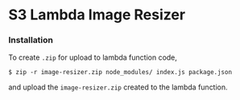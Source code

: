 # S3 Lambda Image Resizer

### Installation
To create `.zip` for upload to lambda function code,

```
$ zip -r image-resizer.zip node_modules/ index.js package.json
```

and upload the `image-resizer.zip` created to the lambda function.